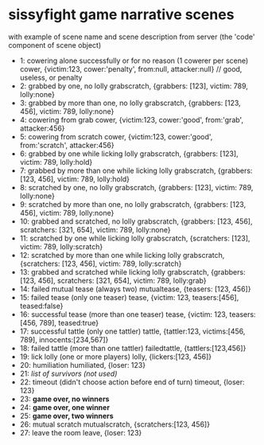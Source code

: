 # sissyfight game narrative scenes
with example of scene name and scene description from server (the 'code' component of scene object)

* 1: cowering alone successfully or for no reason (1 cowerer per scene)
	cower, {victim:123, cower:'penalty', from:null, attacker:null} // good, useless, or penalty
* 2: grabbed by one, no lolly
	grabscratch, {grabbers: [123], victim: 789, lolly:none}
* 3: grabbed by more than one, no lolly
	grabscratch, {grabbers: [123, 456], victim: 789, lolly:none}
* 4: cowering from grab
	cower, {victim:123, cower:'good', from:'grab', attacker:456}
* 5: cowering from scratch
	cower, {victim:123, cower:'good', from:'scratch', attacker:456}
* 6: grabbed by one while licking lolly
	grabscratch, {grabbers: [123], victim: 789, lolly:hold}
* 7: grabbed by more than one while licking lolly
	grabscratch, {grabbers: [123, 456], victim: 789, lolly:hold}
* 8: scratched by one, no lolly
	grabscratch, {grabbers: [123], victim: 789, lolly:none}
* 9: scratched by more than one, no lolly
	grabscratch, {grabbers: [123, 456], victim: 789, lolly:none}
* 10: grabbed and scratched, no lolly
	grabscratch, {grabbers: [123, 456], scratchers: [321, 654], victim: 789, lolly:none}
* 11: scratched by one while licking lolly
	grabscratch, {scratchers: [123], victim: 789, lolly:scratch}
* 12: scratched by more than one while licking lolly
	grabscratch, {scratchers: [123, 456], victim: 789, lolly:scratch}
* 13: grabbed and scratched while licking lolly
	grabscratch, {grabbers: [123, 456], scratchers: [321, 654], victim: 789, lolly:grab}
* 14: failed mutual tease (always two)
	mutualtease, {teasers: [123, 456]}
* 15: failed tease (only one teaser)
	tease, {victim: 123, teasers:[456], teased:false}
* 16: successful tease (more than one teaser)
	tease, {victim: 123, teasers:[456, 789], teased:true}
* 17: successful tattle (only one tattler)
	tattle, {tattler:123, victims:[456, 789], innocents:[234,567]}
* 18: failed tattle (more than one tattler)
	failedtattle, {tattlers:[123,456]}
* 19: lick lolly (one or more players)
	lolly, {lickers:[123, 456]}
* 20: humiliation
	humiliated, {loser: 123}
* 21: *list of survivors (not used)*
* 22: timeout (didn't choose action before end of turn)
	timeout, {loser: 123}
* 23: **game over, no winners**
* 24: **game over, one winner**
* 25: **game over, two winners**
* 26: mutual scratch
	mutualscratch, {scratchers:[123, 456]}
* 27: leave the room
	leave, {loser: 123}